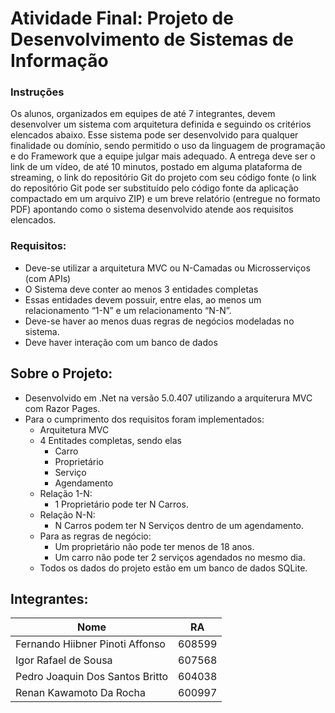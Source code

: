 # Atividade Final: Projeto de Desenvolvimento de Sistemas de Informação

### Instruções
Os alunos, organizados em equipes de até 7 integrantes, devem desenvolver um sistema com arquitetura definida e seguindo os critérios elencados abaixo. Esse sistema pode ser desenvolvido para qualquer finalidade ou domínio, sendo permitido o uso da linguagem de programação e do Framework que a equipe julgar mais adequado. A entrega deve ser o link de um vídeo, de até 10 minutos, postado em alguma plataforma de streaming, o link do repositório Git do projeto com seu código fonte (o link do repositório Git pode ser substituído pelo código fonte da aplicação compactado em um arquivo ZIP) e um breve relatório (entregue no formato PDF) apontando como o sistema desenvolvido atende aos requisitos elencados.

### Requisitos:

* Deve-se utilizar a arquitetura MVC ou N-Camadas ou Microsserviços (com APIs)
* O Sistema deve conter ao menos 3 entidades completas
* Essas entidades devem possuir, entre elas, ao menos um relacionamento “1-N” e um relacionamento “N-N”.
* Deve-se haver ao menos duas regras de negócios modeladas no sistema.
* Deve haver interação com um banco de dados

## Sobre o Projeto:

* Desenvolvido em .Net na versão 5.0.407 utilizando a arquiterura MVC com Razor Pages.
* Para o cumprimento dos requisitos foram implementados:
  * Arquitetura MVC
  * 4 Entitades completas, sendo elas
    * Carro
    * Proprietário
    * Serviço
    * Agendamento
  * Relação 1-N:
    * 1 Proprietário pode ter N Carros.
  * Relação N-N:
    * N Carros podem ter N Serviços dentro de um agendamento.
  * Para as regras de negócio:
    * Um proprietário não pode ter menos de 18 anos.
    * Um carro não pode ter 2 serviços agendados no mesmo dia.
  * Todos os dados do projeto estão em um banco de dados SQLite.

## Integrantes:

| Nome                            | RA     |
| ------------------------------- | ------ |
| Fernando Hiibner Pinoti Affonso | 608599 |
| Igor Rafael de Sousa            | 607568 |
| Pedro Joaquin Dos Santos Britto | 604038 |
| Renan Kawamoto Da Rocha         | 600997 |

